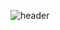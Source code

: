 ![header](https://capsule-render.vercel.app/api?type=waving&color=auto&height=300&section=header&text=Welcome%20render&fontSize=90&desc=Hjs5979's%20GitHub%20Profile&descAlignY=51&descAlign=62)

